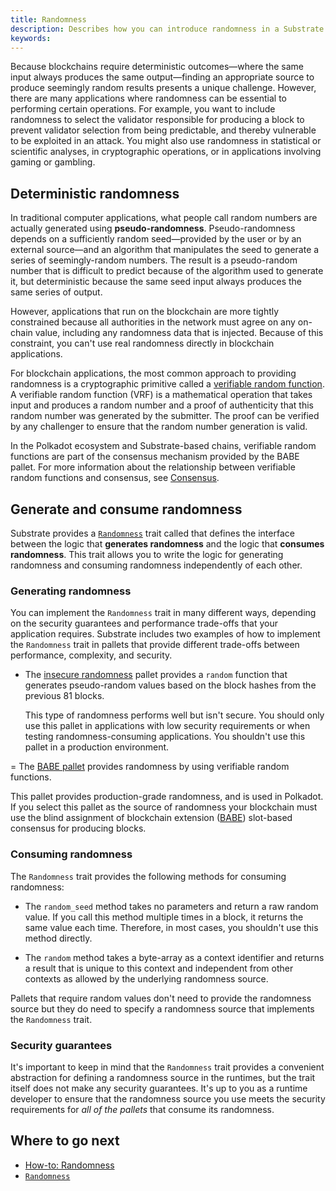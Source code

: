 ```yaml
---
title: Randomness
description: Describes how you can introduce randomness in a Substrate runtime.
keywords:
---
```


Because blockchains require deterministic outcomes—where the same input always produces the same output—finding an appropriate source to produce seemingly random results presents a unique challenge.
However, there are many applications where randomness can be essential to performing certain operations.
For example, you want to include randomness to select the validator responsible for producing a block to prevent validator selection from being predictable, and thereby vulnerable to be exploited in an attack.
You might also use randomness in statistical or scientific analyses, in cryptographic operations, or in applications involving gaming or gambling.

## Deterministic randomness

In traditional computer applications, what people call random numbers are actually generated using **pseudo-randomness**.
Pseudo-randomness depends on a sufficiently random seed—provided by the user or by an external source—and an algorithm that manipulates the seed to generate a series of seemingly-random numbers.
The result is a pseudo-random number that is difficult to predict because of the algorithm used to generate it, but deterministic because the same seed input always produces the same series of output.

However, applications that run on the blockchain are more tightly constrained because all authorities in the network must agree on any on-chain value, including any randomness data that is injected.
Because of this constraint, you can't use real randomness directly in blockchain applications.

For blockchain applications, the most common approach to providing randomness is a cryptographic primitive called a [verifiable random function](https://en.wikipedia.org/wiki/Verifiable_random_function).
A verifiable random function (VRF) is a mathematical operation that takes input and produces a random number and a proof of authenticity that this random number was generated by the submitter.
The proof can be verified by any challenger to ensure that the random number generation is valid.

In the Polkadot ecosystem and Substrate-based chains, verifiable random functions are part of the consensus mechanism provided by the BABE pallet.
For more information about the relationship between verifiable random functions and consensus, see [Consensus](/learn/consensus/).

## Generate and consume randomness

Substrate provides a [`Randomness`](https://paritytech.github.io/substrate/master/frame_support/traits/trait.Randomness.html) trait called that defines the interface between the logic that **generates randomness** and the logic that **consumes randomness**.
This trait allows you to write the logic for generating randomness and consuming randomness independently of each other.

### Generating randomness

You can implement the `Randomness` trait in many different ways, depending on the security guarantees and performance trade-offs that your application requires.
Substrate includes two examples of how to implement the `Randomness` trait in pallets that provide different trade-offs between performance, complexity, and security.

- The [insecure randomness](https://paritytech.github.io/substrate/master/pallet_insecure_randomness_collective_flip/index.html) pallet provides a `random` function that generates pseudo-random values based on the block hashes from the previous 81 blocks.

  This type of randomness performs well but isn't secure.
  You should only use this pallet in applications with low security requirements or when testing randomness-consuming applications.
  You shouldn't use this pallet in a production environment.

= The [BABE pallet](https://paritytech.github.io/substrate/master/pallet_babe/index.html) provides randomness by using verifiable random functions.

This pallet provides production-grade randomness, and is used in Polkadot.
If you select this pallet as the source of randomness your blockchain must use the blind assignment of blockchain extension ([BABE](/reference/glossary/#blind-assignment-of-blockchain-extension-babe)) slot-based consensus for producing blocks.

### Consuming randomness

The `Randomness` trait provides the following methods for consuming randomness:

- The `random_seed` method takes no parameters and return a raw random value.
  If you call this method multiple times in a block, it returns the same value each time.
  Therefore, in most cases, you shouldn't use this method directly.

- The `random` method takes a byte-array as a context identifier and returns a result that is unique to this context and independent from other contexts as allowed by the underlying randomness source.

Pallets that require random values don't need to provide the randomness source but they do need to specify a randomness source that implements the `Randomness` trait.

### Security guarantees

It's important to keep in mind that the `Randomness` trait provides a convenient abstraction for defining a randomness source in the runtimes, but the trait itself does not make any security guarantees.
It's up to you as a runtime developer to ensure that the randomness source you use meets the security requirements for _all of the pallets_ that consume its randomness.

## Where to go next

- [How-to: Randomness](/reference/how-to-guides/pallet-design/incorporate-randomness/)
- [`Randomness`](https://paritytech.github.io/substrate/master/frame_support/traits/trait.Randomness.html)
